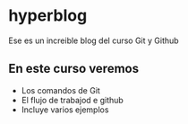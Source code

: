 # hyperblog
Ese es un increible blog del curso Git y Github

## En este curso veremos
* Los comandos de Git
* El flujo de trabajod e github
* Incluye varios ejemplos
